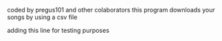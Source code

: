 coded by pregus101 and other colaborators this program downloads your songs by using a csv file

adding this line for testing purposes
